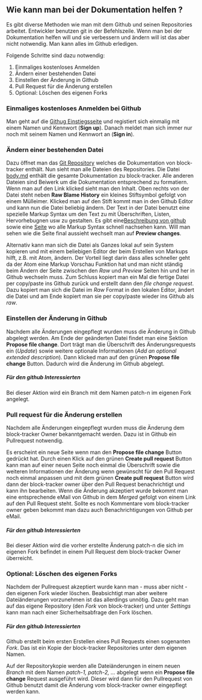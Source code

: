 ## Wie kann man bei der Dokumentation helfen ?

Es gibt diverse Methoden wie man mit dem Github und seinen Repositories arbeitet. Entwickler benutzen git in der Befehlszeile. Wenn man bei der Dokumentation helfen will und sie verbessern und ändern will ist das aber nicht notwendig. Man kann alles im Github erledigen.

Folgende Schritte sind dazu notwendig:

1. Einmaliges kostenloses Anmelden
2. Ändern einer bestehenden Datei
3. Einstellen der Änderung in Github
4. Pull Request für die Änderung erstellen
5. Optional: Löschen des eigenen Forks

### Einmaliges kostenloses Anmelden bei Github
Man geht auf die [Githug Einstiegsseite](https://github.com) und registiert sich einmalig mit einem Namen und Kennwort (**Sign up**). Danach meldet man sich immer nur noch mit seinem Namen und Kennwort an (**Sign in**).

### Ändern einer bestehenden Datei
Dazu öffnet man das [Git Repository](https://github.com/ajacobsen/block-tracker/tree/gh-pages) welches die Dokumentation von block-tracker enthält.
Nun sieht man alle Dateien des Repositories. Die Datei [body.md](https://github.com/ajacobsen/block-tracker/blob/gh-pages/body.md) enthält die gesamte Dokumentation zu block-tracker. Alle anderen Dateien sind Beiwerk um die Dokumentation entsprechend zu formatiern. Wenn man auf den Link klicked sieht man den Inhalt. Oben rechts von der Datei steht neben **Raw Blame History** ein kleines Stiftsymbol gefolgt von einem Mülleimer. Klicked man auf den Stift kommt man in den Github Editor und kann nun die Datei beliebig ändern. Der Text in der Datei benutzt eine spezielle Markup Syntax um den Text zu mit Überschriften, Listen, Hervorhebugnen usw zu gestalten. Es gibt eine[Beschreibung von github](https://help.github.com/articles/getting-started-with-writing-and-formatting-on-github/) sowie eine [Seite](https://github.com/adam-p/markdown-here/wiki/Markdown-Cheatsheet) wo alle Markup Syntax schnell nachsehen kann. Will man sehen wie die Seite final aussieht wechselt man auf **Preview changes**.

Alternativ kann man sich die Datei als Ganzes lokal auf sein System kopieren und mit einem beliebigen Editor der beim Erstellen von Markups hilft, z.B. mit Atom, ändern. Der Vorteil liegt darin dass alles schneller geht da der Atom eine Markup Vorschau Funktion hat und man nicht ständig beim Ändern der Seite zwischen den *Raw* und *Preview* Seiten hin und her in Github wechseln muss. Zum Schluss kopiert man ein Mal die fertige Datei per copy/paste ins Github zurück und erstellt dann den *file change request*. Dazu kopiert man sich die Datei im *Raw* Format in den lokalen Editor, ändert die Datei und am Ende kopiert man sie per copy/paste wieder ins Github als *raw*.

### Einstellen der Änderung in Github
Nachdem alle Änderungen eingepflegt wurden muss die Änderung in Github abgelegt werden. Am Ende der geänderten Datei findet man eine Sektion **Propose file change**. Dort trägt man die Überschrift des Änderungsrequests ein (*Update*) sowie weitere optionale Informationen (*Add an optional extended description*). Dann klicked man auf den grünen **Propose file change** Button. Dadurch wird die Änderung im Github abgelegt.

##### Für den github Interessierten
Bei dieser Aktion wird ein Branch mit dem Namen patch-n im eigenen Fork angelegt.

### Pull request für die Änderung erstellen
Nachdem alle Änderungen eingepflegt wurden muss die Änderung dem block-tracker Owner bekanntgemacht werden. Dazu ist in Github ein Pullrequest notwendig.

Es erscheint ein neue Seite wenn man den **Propose file change** Button gedrückt hat. Durch einen Klick auf den grünen **Create pull request** Button kann man auf einer neuen Seite noch einmal die Überschrift sowie die weiteren Informationen der Änderung wenn gewünscht für den Pull Request noch einmal anpassen und mit dem grünen **Create pull request** Button wird dann der block-tracker owner über den Pull Request benachrichtigt und kann ihn bearbeiten. Wenn die Änderung akzeptiert wurde bekommt man eine entsprechende eMail von Github in dem *Merged* gefolgt von einem Link auf den Pull Request steht. Sollte es noch Kommentare vom block-tracker owner geben bekommt man dazu auch Benachrichtigungen von Github per eMail.

##### Für den github Interessierten
Bei dieser Aktion wird die vorher erstellte Änderung patch-n die sich im eigenen Fork befindet in einem Pull Request dem block-tracker Owner überreicht.

### Optional: Löschen des eigenen Forks
Nachdem der Pullrequest akzeptiert wurde kann man - muss aber nicht - den eigenen Fork wieder löschen. Beabsichtigt man aber weitere Dateiänderungen vorzunehmen ist das allerdings unnötig. Dazu geht man auf das eigene Repository (den *Fork* von block-tracker) und unter *Settings* kann man nach einer Sicherheitsabfrage den Fork löschen.

##### Für den github Interessierten
Github erstellt beim ersten Erstellen eines Pull Requests einen sogenanten *Fork*. Das ist ein Kopie der block-tracker Repositories unter dem eigenen Namen.

Auf der Repositorykopie werden alle Dateiänderungen in einem neuen *Branch* mit dem Namen *patch-1, patch-2, ...* abgelegt wenn ein **Propose file change** Request ausgeführt wird. Dieser wird dann für den Pullrequest von Github benutzt damit die Änderung vom block-tracker owner eingepflegt werden kann.
